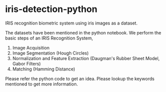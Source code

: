 # iris-detection-python
IRIS recognition biometric system using iris images as a dataset.

The datasets have been mentioned in the python notebook.
We perform the basic steps of an IRIS Recognition System,
1) Image Acquisition 
2) Image Segmentation (Hough Circles)
3) Normalization and Feature Extraction (Daugman's Rubber Sheet Model, Gabor Filters)
4) Matching (Hamming Distance)

Please refer the python code to get an idea. Please lookup the keywords mentioned to get more information.


